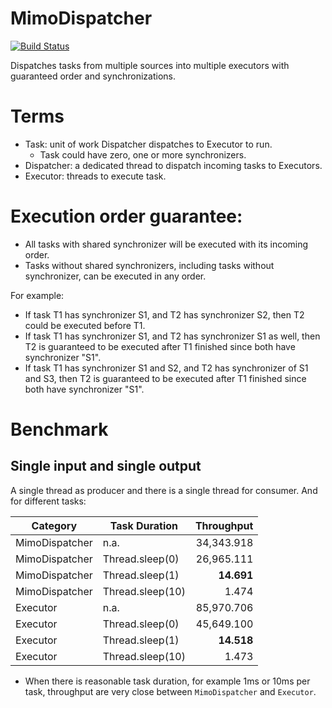 # MimoDispatcher
[![Build Status](https://travis-ci.org/dopsun/mimodispatcher.svg?branch=develop)](https://travis-ci.org/dopsun/mimodispatcher)

Dispatches tasks from multiple sources into multiple executors with guaranteed order and synchronizations.

# Terms
* Task: unit of work Dispatcher dispatches to Executor to run.
  * Task could have zero, one or more synchronizers.
* Dispatcher: a dedicated thread to dispatch incoming tasks to Executors.
* Executor: threads to execute task.

# Execution order guarantee:
* All tasks with shared synchronizer will be executed with its incoming order.
* Tasks without shared synchronizers, including tasks without synchronizer, can be executed in any order.

For example:

* If task T1 has synchronizer S1, and T2 has synchronizer S2, then T2 could be executed before T1.
* If task T1 has synchronizer S1, and T2 has synchronizer S1 as well, then T2 is guaranteed to be executed after T1 finished  since both have synchronizer "S1".
* If task T1 has synchronizer S1 and S2, and T2 has synchronizer of S1 and S3, then T2 is guaranteed to be executed after T1 finished since both have synchronizer "S1".

# Benchmark
## Single input and single output
A single thread as producer and there is a single thread for consumer. And for different tasks:

| Category | Task Duration  | Throughput |
| -------- | -------------- |  ---: |
| MimoDispatcher | n.a.  | 34,343.918  |
| MimoDispatcher | Thread.sleep(0)  | 26,965.111  |
| MimoDispatcher | Thread.sleep(1)  | **14.691**  |
| MimoDispatcher | Thread.sleep(10)  | 1.474  |
| Executor | n.a.  | 85,970.706  |
| Executor | Thread.sleep(0)  | 45,649.100  |
| Executor | Thread.sleep(1)  | **14.518** |
| Executor | Thread.sleep(10)  | 1.473 |

* When there is reasonable task duration, for example 1ms or 10ms per task, throughput are very close between ``MimoDispatcher`` and ``Executor``.